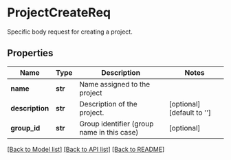 # ProjectCreateReq

Specific body request for creating a project.
## Properties
Name | Type | Description | Notes
------------ | ------------- | ------------- | -------------
**name** | **str** | Name assigned to the project | 
**description** | **str** | Description of the project. | [optional] [default to '']
**group_id** | **str** | Group identifier (group name in this case) | [optional] 

[[Back to Model list]](../README.md#documentation-for-models) [[Back to API list]](../README.md#documentation-for-api-endpoints) [[Back to README]](../README.md)


